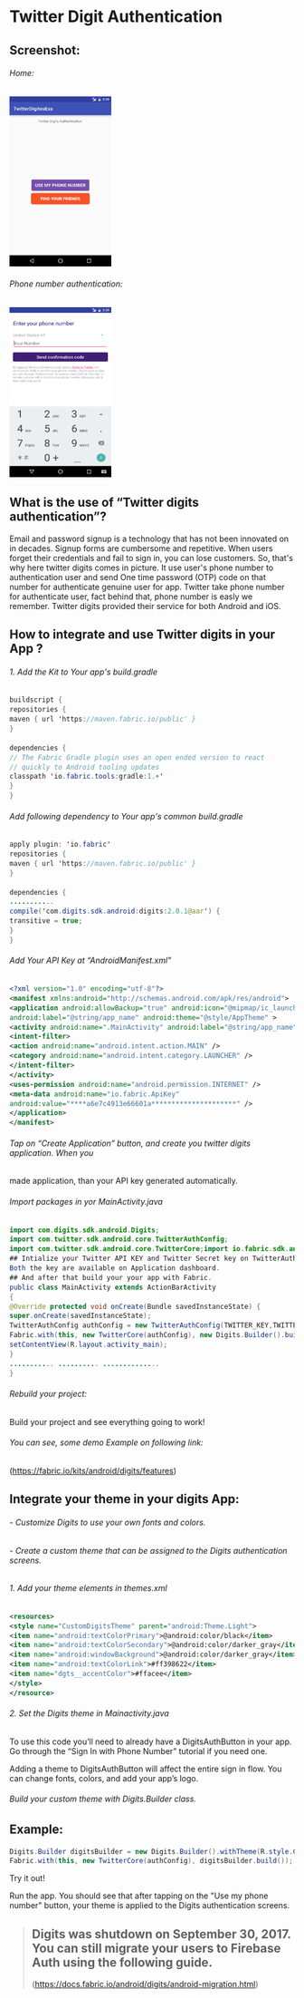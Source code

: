 # Twitter Digit Authentication 
## Screenshot:

###### Home:
<img src="https://github.com/Fenscode/twitter_digits_auth/blob/master/Screenshot/Screenshot_20161003-143929.png" width="180" height="300" />

###### Phone number authentication:
<img src="https://github.com/Fenscode/twitter_digits_auth/blob/master/Screenshot/Screenshot_20161003-143938.png" width="180" height="300" />

## What is the use of “Twitter digits authentication”?

Email and password signup is a technology that has not been innovated on in decades.
Signup forms are cumbersome and repetitive. When users forget their credentials and fail
to sign in, you can lose customers.
So, that's why here twitter digits comes in picture. It use user's phone number to
authentication user and send One time password (OTP) code on that number for
authenticate genuine user for app. Twitter take phone number for authenticate user, fact
behind that, phone number is easly we remember.
Twitter digits provided their service for both Android and iOS.

## How to integrate and use Twitter digits in your App ?

###### 1. Add the Kit to Your app's build.gradle

```java
buildscript {
repositories {
maven { url 'https://maven.fabric.io/public' }
}

dependencies {
// The Fabric Gradle plugin uses an open ended version to react
// quickly to Android tooling updates
classpath 'io.fabric.tools:gradle:1.+'
}
}
```
###### Add following dependency to Your app's common build.gradle

```java
apply plugin: 'io.fabric'
repositories {
maven { url 'https://maven.fabric.io/public' }
}

dependencies {
...........
compile('com.digits.sdk.android:digits:2.0.1@aar') {
transitive = true;
}
}

```
###### Add Your API Key at “AndroidManifest.xml”
```xml
<?xml version="1.0" encoding="utf-8"?>
<manifest xmlns:android="http://schemas.android.com/apk/res/android">
<application android:allowBackup="true" android:icon="@mipmap/ic_launcher"
android:label="@string/app_name" android:theme="@style/AppTheme" >
<activity android:name=".MainActivity" android:label="@string/app_name" >
<intent-filter>
<action android:name="android.intent.action.MAIN" />
<category android:name="android.intent.category.LAUNCHER" />
</intent-filter>
</activity>
<uses-permission android:name="android.permission.INTERNET" />
<meta-data android:name="io.fabric.ApiKey"
android:value="****a6e7c4913e66601a*********************" />
</application>
</manifest>
```

###### Tap on “Create Application” button, and create you twitter digits application. When you
made application, than your API key generated automatically.

###### Import packages in yor MainActivity.java
```java
import com.digits.sdk.android.Digits;
import com.twitter.sdk.android.core.TwitterAuthConfig;
import com.twitter.sdk.android.core.TwitterCore;import io.fabric.sdk.android.Fabric;
## Intialize your Twitter API KEY and Twitter Secret key on TwitterAuthConfig constuctor.
Both the key are available on Application dashboard.
## And after that build your your app with Fabric.
public class MainActivity extends ActionBarActivity
{
@Override protected void onCreate(Bundle savedInstanceState) {
super.onCreate(savedInstanceState);
TwitterAuthConfig authConfig = new TwitterAuthConfig(TWITTER_KEY,TWITTER_SECRET);
Fabric.with(this, new TwitterCore(authConfig), new Digits.Builder().build());
setContentView(R.layout.activity_main);
}
........... .......... ..............
}
```
###### Rebuild your project:

Build your project and see everything going to work!

###### You can see, some demo Example on following link:
(https://fabric.io/kits/android/digits/features)

## Integrate your theme in your digits App:
###### - Customize Digits to use your own fonts and colors.
###### - Create a custom theme that can be assigned to the Digits authentication screens.

###### 1. Add your theme elements in themes.xml
```xml
<resources>
<style name="CustomDigitsTheme" parent="android:Theme.Light">
<item name="android:textColorPrimary">@android:color/black</item>
<item name="android:textColorSecondary">@android:color/darker_gray</item>
<item name="android:windowBackground">@android:color/darker_gray</item>
<item name="android:textColorLink">#ff398622</item>
<item name="dgts__accentColor">#ffacee</item>
</style>
</resource>
```

###### 2. Set the Digits theme in Mainactivity.java
To use this code you’ll need to already have a DigitsAuthButton in your app. Go through
the “Sign In with Phone Number” tutorial if you need one.

Adding a theme to DigitsAuthButton will affect the entire sign in flow. You can change
fonts, colors, and add your app’s logo.

###### Build your custom theme with Digits.Builder class.

## Example:
```java
Digits.Builder digitsBuilder = new Digits.Builder().withTheme(R.style.CustomDigitsTheme);
Fabric.with(this, new TwitterCore(authConfig), digitsBuilder.build());
```
Try it out!

Run the app. You should see that after tapping on the "Use my phone number" button,
your theme is applied to the Digits authentication screens.

> ## Digits was shutdown on September 30, 2017. You can still migrate your users to Firebase Auth using the following guide.
> (https://docs.fabric.io/android/digits/android-migration.html)
